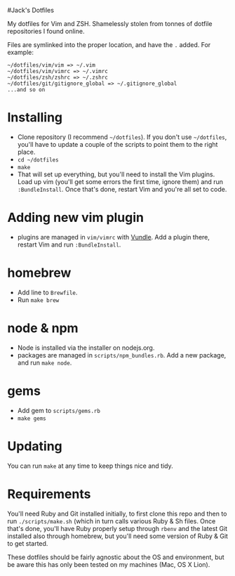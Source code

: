 #Jack's Dotfiles

My dotfiles for Vim and ZSH. Shamelessly stolen from tonnes of dotfile repositories I found online.

Files are symlinked into the proper location, and have the `.` added. For example:

```
~/dotfiles/vim/vim => ~/.vim
~/dotfiles/vim/vimrc => ~/.vimrc
~/dotfiles/zsh/zshrc => ~/.zshrc
~/dotfiles/git/gitignore_global => ~/.gitignore_global
...and so on
```

# Installing

- Clone repository (I recommend `~/dotfiles`). If you don't use `~/dotfiles`, you'll have to update a couple of the scripts to point them to the right place.
- `cd ~/dotfiles`
- `make`
- That will set up everything, but you'll need to install the Vim plugins. Load up vim (you'll get some errors the first time, ignore them) and run `:BundleInstall`. Once that's done, restart Vim and you're all set to code.

# Adding new vim plugin
- plugins are managed in `vim/vimrc` with [Vundle](https://github.com/gmarik/vundle). Add a plugin there, restart Vim and run `:BundleInstall`.

# homebrew
- Add line to `Brewfile`.
- Run `make brew`

# node & npm
- Node is installed via the installer on nodejs.org.
- packages are managed in `scripts/npm_bundles.rb`. Add a new package, and run `make node`.

# gems
- Add gem to `scripts/gems.rb`
- `make gems`

# Updating
You can run `make` at any time to keep things nice and tidy.

# Requirements

You'll need Ruby and Git installed initially, to first clone this repo and then to run `./scripts/make.sh` (which in turn calls various Ruby & Sh files. Once that's done, you'll have Ruby properly setup through `rbenv` and the latest Git installed also through homebrew, but you'll need some version of Ruby & Git to get started.

These dotfiles should be fairly agnostic about the OS and environment, but be aware this has only been tested on my machines (Mac, OS X Lion).

